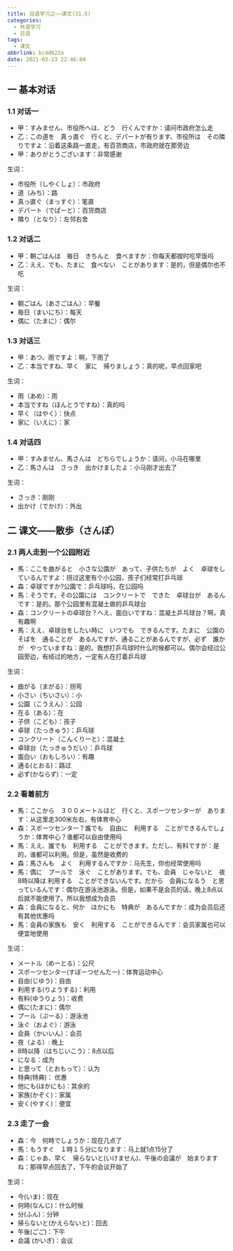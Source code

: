 ```yaml
---
title: 日语学习之——课文(31.5)
categories:
  - 外语学习
  - 日语
tags:
  - 课文
abbrlink: bc4d622a
date: 2021-03-23 22:46:04
---
```

## 一 基本对话

### 1.1 对话一

* 甲：すみません、市役所へは、どう　行くんですか：请问市政府怎么走
* 乙：この道を　真っ直ぐ　行くと、デパートが有ります、市役所は　その隣りですよ：沿着这条路一直走，有百货商店，市政府就在那旁边
* 甲：ありがとうございます：非常感谢

<!--more-->

生词：

* 市役所（しやくしょ）：市政府
* 道（みち）：路
* 真っ直ぐ（まっすぐ）：笔直
* デパート（でぱーと）：百货商店
* 隣り（となり）：左邻右舍

### 1.2 对话二

* 甲：朝ごはんは　毎日　きちんと　食べますか：你每天都按时吃早饭吗
* 乙：ええ、でも、たまに　食べない　ことがあります：是的，但是偶尔也不吃

生词：

* 朝ごはん（あさごはん）：早餐
* 毎日（まいにち）：每天
* 偶に（たまに）：偶尔

### 1.3 对话三

* 甲：あつ、雨ですよ：啊，下雨了
* 乙：本当ですね、早く　家に　帰りましょう：真的呢，早点回家吧

生词：

* 雨（あめ）：雨
* 本当ですね（ほんとうですね）：真的吗
* 早く（はやく）：快点
* 家に（いえに）：家

### 1.4 对话四

* 甲：すみません、馬さんは　どちらでしょうか：请问，小马在哪里
* 乙：馬さんは　さっき　出かけましたよ：小马刚才出去了

生词：

* さっき：刚刚
* 出かけ（でかけ）：外出

## 二 课文——散歩（さんぽ）

### 2.1 两人走到一个公园附近

* 馬：ここを曲がると　小さな公園が　あって、子供たちが　よく　卓球をしているんですよ：拐过这里有个小公园，孩子们经常打乒乓球
* 森：卓球ですか?公園で：乒乓球吗，在公园吗
* 馬：そうです。その公園には　コンクリートで　できた　卓球台が　あるんです：是的。那个公园里有混凝土做的乒乓球台
* 森：コンクリートの卓球台？へえ、面白いですね：混凝土乒乓球台？啊，真有趣啊
* 馬：ええ、卓球台をしたい時に　いつでも　できるんです。たまに　公園のそばを　通ることが　あるんですが、通ることがあるんですが、必ず　誰かが　やっていますね：是的，我想打乒乓球时什么时候都可以。偶尔会经过公园旁边，有经过的地方，一定有人在打着乒乓球

生词：　

* 曲がる（まがる）：拐弯
* 小さい（ちいさい）：小
* 公園（こうえん）：公园
* 在る（ある）：在
* 子供（こども）：孩子
* 卓球（たっきゅう）：乒乓球
* コンクリート（こんくりーと）：混凝土
* 卓球台（たっきゅうだい）：乒乓球
* 面白い（おもしろい）：有趣
* 通る(とおる)：路过
* 必ず(かならず)：一定

### 2.2 看着前方

* 馬：ここから　３００メートルほど　行くと、スポーツセンターが　あります：从这里走300米左右，有体育中心
* 森：スポーツセンター？誰でも　自由に　利用する　ことができるんでしょうか：体育中心？谁都可以自由使用吗
* 馬：ええ、誰でも　利用する　ことができます。ただし、有料ですが：是的，谁都可以利用。但是，虽然是收费的
* 森：馬さんも　よく　利用するんですか：马先生，你也经常使用吗
* 馬：偶に　プールで　泳ぐ　ことがあります。でも、会員　じゃないと　夜8時以降は 利用する　ことができないんです。だから　会員になるう　と思っているんです：偶尔在游泳池游泳。但是，如果不是会员的话，晚上8点以后就不能使用了。所以我想成为会员
* 森：会員になると、何か　ほかにも　特典が　あるんですか：成为会员后还有其他优惠吗
* 馬：会員の家族も　安く　利用する　ことができるんです：会员家属也可以便宜地使用

生词：

* メートル（めーとる）：公尺
* スポーツセンター(すぽーつせんたー)：体育运动中心
* 自由(じゆう)：自由
* 利用する(りようする)：利用
* 有料(ゆうりょう)：收费
* 偶に(たまに)：偶尔
* プール（ぷーる）：游泳池
* 泳ぐ（およぐ）：游泳
* 会員（かいいん）：会员
* 夜（よる）: 晚上
* 8時以降（はちじいこう）：8点以后
* になる：成为
* と思って（とおもって）：认为
* 特典(特典)： 优惠  
* 他にも(ほかにも)：其余的
* 家族(かぞく)：家属
* 安く(やすく)：便宜

### 2.3 走了一会

* 森：今　何時でしょうか：现在几点了
* 馬：もうすぐ　１時１５分になります：马上就1点15分了
* 森：じゃあ、早く　帰らないと(いけません)、午後の会議が　始まりますね：那得早点回去了，下午的会议开始了

生词：

* 今(いま)：现在
* 何時(なんじ)：什么时候
* 分(ふん)：分钟
* 帰らないと(かえらないと)：回去
* 午後(ごご)：下午
* 会議 (かいぎ)：会议